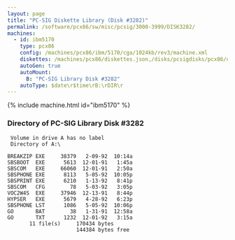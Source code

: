 ```yaml
---
layout: page
title: "PC-SIG Diskette Library (Disk #3282)"
permalink: /software/pcx86/sw/misc/pcsig/3000-3999/DISK3282/
machines:
  - id: ibm5170
    type: pcx86
    config: /machines/pcx86/ibm/5170/cga/1024kb/rev3/machine.xml
    diskettes: /machines/pcx86/diskettes.json,/disks/pcsigdisks/pcx86/diskettes.json
    autoGen: true
    autoMount:
      B: "PC-SIG Library Disk #3282"
    autoType: $date\r$time\rB:\rDIR\r
---
```


{% include machine.html id="ibm5170" %}

### Directory of PC-SIG Library Disk #3282

     Volume in drive A has no label
     Directory of A:\

    BREAKZIP EXE     38379   2-09-92  10:14a
    SBSBOOT  EXE      5613  12-01-91   1:45a
    SBSCOM   EXE     66060  12-01-91   2:50a
    SBSPHONE EXE      8113   5-05-92  10:05p
    SBSPRINT EXE      6210   1-13-92   8:41p
    SBSCOM   CFG        78   5-03-92   3:05p
    VOC2W4S  EXE     37946  12-13-91   8:44p
    HYPSER   EXE      5679   4-28-92   6:23p
    SBSPHONE LST      1086   5-05-92  10:06p
    GO       BAT        38   1-31-91  12:58a
    GO       TXT      1232  12-01-92   3:15a
           11 file(s)     170434 bytes
                          144384 bytes free
